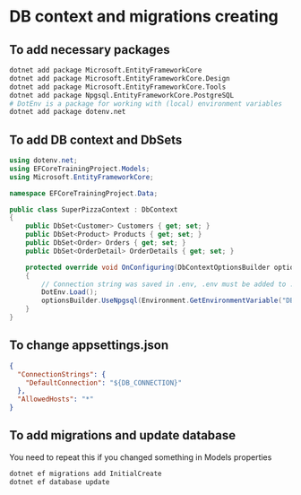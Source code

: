 # DB context and migrations creating

## To add necessary packages

```Bash
dotnet add package Microsoft.EntityFrameworkCore
dotnet add package Microsoft.EntityFrameworkCore.Design
dotnet add package Microsoft.EntityFrameworkCore.Tools
dotnet add package Npgsql.EntityFrameworkCore.PostgreSQL
# DotEnv is a package for working with (local) environment variables
dotnet add package dotenv.net
```

## To add DB context and DbSets

```C#
using dotenv.net;
using EFCoreTrainingProject.Models;
using Microsoft.EntityFrameworkCore;

namespace EFCoreTrainingProject.Data;

public class SuperPizzaContext : DbContext
{
    public DbSet<Customer> Customers { get; set; }
    public DbSet<Product> Products { get; set; }
    public DbSet<Order> Orders { get; set; }
    public DbSet<OrderDetail> OrderDetails { get; set; }

    protected override void OnConfiguring(DbContextOptionsBuilder optionsBuilder)
    {
        // Connection string was saved in .env, .env must be added to .gitignore
        DotEnv.Load();
        optionsBuilder.UseNpgsql(Environment.GetEnvironmentVariable("DB_CONNECTION"));
    }
}

```

## To change appsettings.json

```JSON
{
  "ConnectionStrings": {
    "DefaultConnection": "${DB_CONNECTION}"
  },
  "AllowedHosts": "*"
}
```

## To add migrations and update database
You need to repeat this if you changed something in Models properties

```Bash
dotnet ef migrations add InitialCreate
dotnet ef database update
```